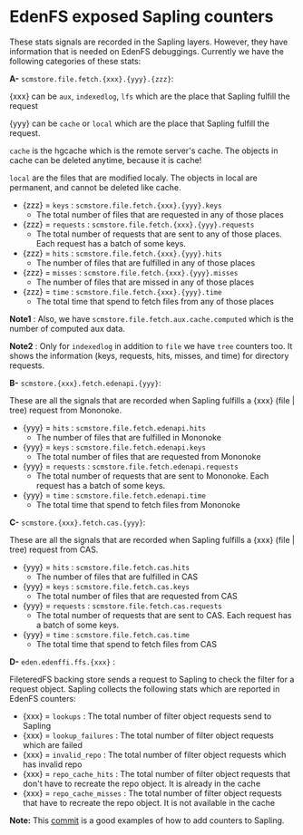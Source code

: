 # EdenFS exposed Sapling counters

These stats signals are recorded in the Sapling layers. However, they have
information that is needed on EdenFS debuggings. Currently we have the following
categories of these stats:

**A-** `scmstore.file.fetch.{xxx}.{yyy}.{zzz}`:

{xxx} can be `aux`, `indexedlog`, `lfs` which are the place that Sapling fulfill
the request

{yyy} can be `cache` or `local` which are the place that Sapling fulfill the
request.

`cache` is the hgcache which is the remote server's cache. The objects in cache
can be deleted anytime, because it is cache!

`local` are the files that are modified localy. The objects in local are
permanent, and cannot be deleted like cache.

- {zzz} = `keys` : `scmstore.file.fetch.{xxx}.{yyy}.keys`
  - The total number of files that are requested in any of those places
- {zzz} = `requests` : `scmstore.file.fetch.{xxx}.{yyy}.requests`
  - The total number of requests that are sent to any of those places. Each
    request has a batch of some keys.
- {zzz} = `hits` : `scmstore.file.fetch.{xxx}.{yyy}.hits`
  - The number of files that are fulfilled in any of those places
- {zzz} = `misses` : `scmstore.file.fetch.{xxx}.{yyy}.misses`
  - The number of files that are missed in any of those places
- {zzz} = `time` : `scmstore.file.fetch.{xxx}.{yyy}.time`
  - The total time that spend to fetch files from any of those places

**Note1** : Also, we have `scmstore.file.fetch.aux.cache.computed` which is the
number of computed aux data.

**Note2** : Only for `indexedlog` in addition to `file` we have `tree` counters
too. It shows the information (keys, requests, hits, misses, and time) for
directory requests.

**B-** `scmstore.{xxx}.fetch.edenapi.{yyy}`:

These are all the signals that are recorded when Sapling fulfills a {xxx} (file
| tree) request from Mononoke.

- {yyy} = `hits` : `scmstore.file.fetch.edenapi.hits`
  - The number of files that are fulfilled in Mononoke
- {yyy} = `keys` : `scmstore.file.fetch.edenapi.keys`
  - The total number of files that are requested from Mononoke
- {yyy} = `requests` : `scmstore.file.fetch.edenapi.requests`
  - The total number of requests that are sent to Mononoke. Each request has a
    batch of some keys.
- {yyy} = `time` : `scmstore.file.fetch.edenapi.time`
  - The total time that spend to fetch files from Mononoke

**C-** `scmstore.{xxx}.fetch.cas.{yyy}`:

These are all the signals that are recorded when Sapling fulfills a {xxx} (file
| tree) request from CAS.

- {yyy} = `hits` : `scmstore.file.fetch.cas.hits`
  - The number of files that are fulfilled in CAS
- {yyy} = `keys` : `scmstore.file.fetch.cas.keys`
  - The total number of files that are requested from CAS
- {yyy} = `requests` : `scmstore.file.fetch.cas.requests`
  - The total number of requests that are sent to CAS. Each request has a batch
    of some keys.
- {yyy} = `time` : `scmstore.file.fetch.cas.time`
  - The total time that spend to fetch files from CAS

**D-** `eden.edenffi.ffs.{xxx}` :

FileteredFS backing store sends a request to Sapling to check the filter for a
request object. Sapling collects the following stats which are reported in
EdenFS counters:

- {xxx} = `lookups` : The total number of filter object requests send to Sapling
- {xxx} = `lookup_failures` : The total number of filter object requests which
  are failed
- {xxx} = `invalid_repo` : The total number of filter object requests which has
  invalid repo
- {xxx} = `repo_cache_hits` : The total number of filter object requests that
  don't have to recreate the repo object. It is already in the cache
- {xxx} = `repo_cache_misses` : The total number of filter object requests that
  have to recreate the repo object. It is not available in the cache

**Note:** This
[commit](https://github.com/facebook/sapling/commit/d5392b1e72f0443a2cb0f4e76d19a58d615cb27b)
is a good examples of how to add counters to Sapling.
